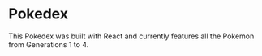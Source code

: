 # Pokedex
This Pokedex was built with React and currently features all the Pokemon from Generations 1 to 4. 
